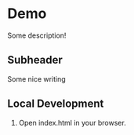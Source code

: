 # Demo

Some description!

## Subheader

Some nice writing

## Local Development

1. Open index.html in your browser.

